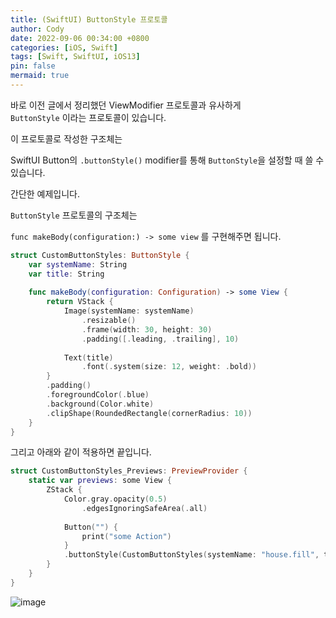 ```yaml
---
title: (SwiftUI) ButtonStyle 프로토콜
author: Cody
date: 2022-09-06 00:34:00 +0800
categories: [iOS, Swift]
tags: [Swift, SwiftUI, iOS13]
pin: false
mermaid: true
---
```


바로 이전 글에서 정리했던 ViewModifier 프로토콜과 유사하게  
`ButtonStyle` 이라는 프로토콜이 있습니다.

이 프로토콜로 작성한 구조체는

SwiftUI Button의 `.buttonStyle()` modifier를 통해 `ButtonStyle`을 설정할 때 쓸 수 있습니다.

간단한 예제입니다.

`ButtonStyle` 프로토콜의 구조체는

`func makeBody(configuration:) -> some view` 를 구현해주면 됩니다.

```swift
struct CustomButtonStyles: ButtonStyle {
    var systemName: String
    var title: String
    
    func makeBody(configuration: Configuration) -> some View {
        return VStack {
            Image(systemName: systemName)
                .resizable()
                .frame(width: 30, height: 30)
                .padding([.leading, .trailing], 10)
            
            Text(title)
                .font(.system(size: 12, weight: .bold))
        }
        .padding()
        .foregroundColor(.blue)
        .background(Color.white)
        .clipShape(RoundedRectangle(cornerRadius: 10))
    }
}
```

그리고 아래와 같이 적용하면 끝입니다.

```swift
struct CustomButtonStyles_Previews: PreviewProvider {
    static var previews: some View {
        ZStack {
            Color.gray.opacity(0.5)
                .edgesIgnoringSafeArea(.all)
            
            Button("") {
                print("some Action")
            }
            .buttonStyle(CustomButtonStyles(systemName: "house.fill", title: "Home"))
        }
    }
}
```

![image](https://github.com/swiftycody/swiftycody.github.io/assets/9062513/57d82c7b-b5f0-4f6a-916b-71ef73eeb5ac)